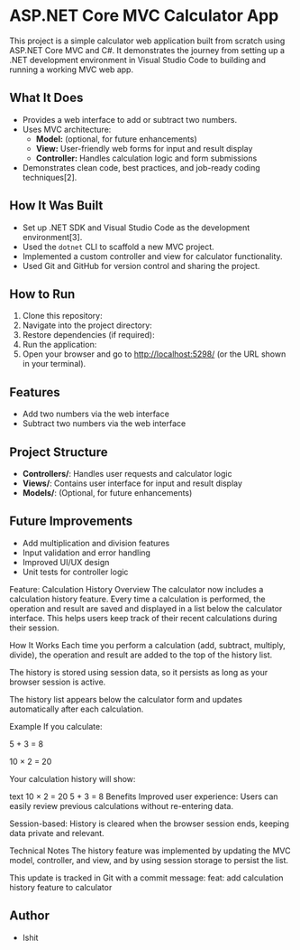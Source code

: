 # ASP.NET Core MVC Calculator App

This project is a simple calculator web application built from scratch using ASP.NET Core MVC and C#. It demonstrates the journey from setting up a .NET development environment in Visual Studio Code to building and running a working MVC web app.

## What It Does

- Provides a web interface to add or subtract two numbers.
- Uses MVC architecture:  
  - **Model:** (optional, for future enhancements)  
  - **View:** User-friendly web forms for input and result display  
  - **Controller:** Handles calculation logic and form submissions
- Demonstrates clean code, best practices, and job-ready coding techniques[2].

## How It Was Built

- Set up .NET SDK and Visual Studio Code as the development environment[3].
- Used the `dotnet` CLI to scaffold a new MVC project.
- Implemented a custom controller and view for calculator functionality.
- Used Git and GitHub for version control and sharing the project.

## How to Run

1. Clone this repository:
2. Navigate into the project directory:
3. Restore dependencies (if required):
4. Run the application:
5. Open your browser and go to [http://localhost:5298/](http://localhost:5298/) (or the URL shown in your terminal).

## Features

- Add two numbers via the web interface
- Subtract two numbers via the web interface

## Project Structure

- **Controllers/**: Handles user requests and calculator logic
- **Views/**: Contains user interface for input and result display
- **Models/**: (Optional, for future enhancements)

## Future Improvements

- Add multiplication and division features
- Input validation and error handling
- Improved UI/UX design
- Unit tests for controller logic

Feature: Calculation History
Overview
The calculator now includes a calculation history feature. Every time a calculation is performed, the operation and result are saved and displayed in a list below the calculator interface. This helps users keep track of their recent calculations during their session.

How It Works
Each time you perform a calculation (add, subtract, multiply, divide), the operation and result are added to the top of the history list.

The history is stored using session data, so it persists as long as your browser session is active.

The history list appears below the calculator form and updates automatically after each calculation.

Example
If you calculate:

5 + 3 = 8

10 × 2 = 20

Your calculation history will show:

text
10 × 2 = 20
5 + 3 = 8
Benefits
Improved user experience: Users can easily review previous calculations without re-entering data.

Session-based: History is cleared when the browser session ends, keeping data private and relevant.

Technical Notes
The history feature was implemented by updating the MVC model, controller, and view, and by using session storage to persist the list.

This update is tracked in Git with a commit message:
feat: add calculation history feature to calculator
## Author

- Ishit
 